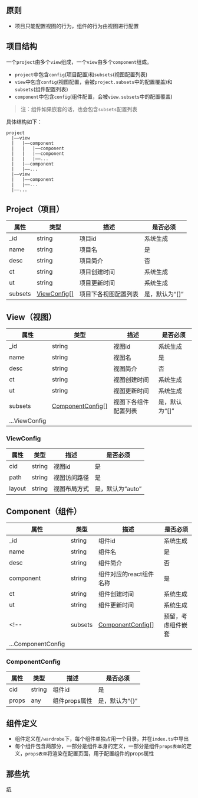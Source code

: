 ## 原则

- 项目只能配置视图的行为，组件的行为由视图进行配置

## 项目结构

一个`project`由多个`view`组成，一个`view`由多个`component`组成。

- `project`中包含`config`(项目配置)和`subsets`(视图配置列表)
- `view`中包含`config`(视图配置，会被`project.subsets`中的配置覆盖)和`subsets`(组件配置列表)
- `component`中包含`config`(组件配置，会被`view.subsets`中的配置覆盖)

> 注：组件如果嵌套的话，也会包含`subsets`配置列表

具体结构如下：

```
project
  |——view
  |   |——component
  |   |   |——component
  |   |   |——component
  |   |   |——...
  |   |——component
  |   |——...
  |——view
  |   |——component
  |   |——...
  |——...
```

## Project（项目）

| 属性 | 类型 | 描述 | 是否必须 |
| ---- | ---- | ---- | ---- |
| _id | string | 项目id | 系统生成 |
| name | string | 项目名 | 是 |
| desc | string | 项目简介 | 否 |
| ct | string | 项目创建时间 | 系统生成 |
| ut | string | 项目更新时间 | 系统生成 |
| subsets | [ViewConfig\[\]](#viewconfig) | 项目下各视图配置列表 | 是，默认为“[]” |

## View（视图）

| 属性 | 类型 | 描述 | 是否必须 |
| ---- | ---- | ---- | ---- |
| _id | string | 视图id | 系统生成 |
| name | string | 视图名 | 是 |
| desc | string | 视图简介 | 否 |
| ct | string | 视图创建时间 | 系统生成 |
| ut | string | 视图更新时间 | 系统生成 |
| subsets | [ComponentConfig\[\]](#componentconfig) | 视图下各组件配置列表 | 是，默认为“[]” |
| ...ViewConfig |

### ViewConfig

| 属性 | 类型 | 描述 | 是否必须 |
| ---- | ---- | ---- | ---- |
| cid | string | 视图id | 是 |
| path | string | 视图访问路径 | 是 |
| layout | string | 视图布局方式 | 是，默认为“auto” |

## Component（组件）

| 属性 | 类型 | 描述 | 是否必须 |
| ---- | ---- | ---- | ---- |
| _id | string | 组件id | 系统生成 |
| name | string | 组件名 | 是 |
| desc | string | 组件简介 | 否 |
| component | string | 组件对应的react组件名称 | 是 |
| ct | string | 组件创建时间 | 系统生成 |
| ut | string | 组件更新时间 | 系统生成 |
<!-- | subsets | [ComponentConfig\[\]](#componentconfig) | 预留，考虑组件嵌套 | -->
| ...ComponentConfig |

### ComponentConfig

| 属性 | 类型 | 描述 | 是否必须 |
| ---- | ---- | ---- | ---- |
| cid | string | 组件id | 是 |
| props | any | 组件props属性 | 是，默认为“{}” |

## 组件定义

- 组件定义在`/wardrobe`下，每个组件单独占用一个目录，并在`index.ts`中导出
- 每个组件包含两部分，一部分是组件本身的定义，一部分是组件`props表单`的定义，`props表单`将渲染在配置页面，用于配置组件的props属性

## 那些坑

[坑](PIT.md)